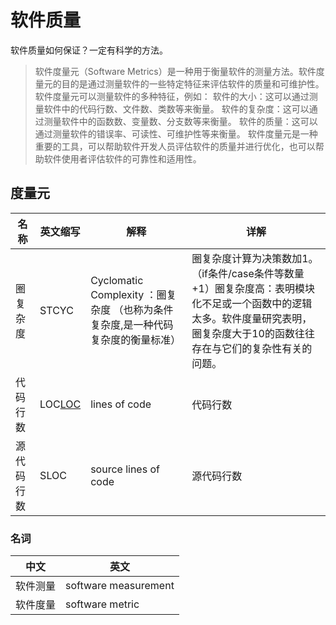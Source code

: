 # 软件质量
软件质量如何保证？一定有科学的方法。

> 软件度量元（Software Metrics）是一种用于衡量软件的测量方法。软件度量元的目的是通过测量软件的一些特定特征来评估软件的质量和可维护性。
> 软件度量元可以测量软件的多种特征，例如：
> 软件的大小：这可以通过测量软件中的代码行数、文件数、类数等来衡量。
> 软件的复杂度：这可以通过测量软件中的函数数、变量数、分支数等来衡量。
> 软件的质量：这可以通过测量软件的错误率、可读性、可维护性等来衡量。
> 软件度量元是一种重要的工具，可以帮助软件开发人员评估软件的质量并进行优化，也可以帮助软件使用者评估软件的可靠性和适用性。

## 度量元

|名称|英文缩写|解释|详解|
|--|--|--|--|
|圈复杂度|STCYC|Cyclomatic Complexity ：圈复杂度 （也称为条件复杂度,是一种代码复杂度的衡量标准）|圈复杂度计算为决策数加1。（if条件/case条件等数量+1）圈复杂度高：表明模块化不足或一个函数中的逻辑太多。软件度量研究表明，圈复杂度大于10的函数往往存在与它们的复杂性有关的问题。|
|代码行数|LOC[LOC](LOC.md)|lines of code|代码行数|
|源代码行数|SLOC| source lines of code|源代码行数|

### 名词

|中文|英文|
|---|---|
|软件测量|software measurement|
|软件度量|software metric|
